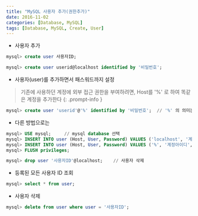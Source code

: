 ```yaml
---
title: "MySQL 사용자 추가(권한추가)"
date: 2016-11-02
categories: [Database, MySQL]
tags: [Database, MySQL, Create, User]
---
```


- 사용자 추가
```sql
mysql> create user 사용자ID;
```

```sql
mysql> create user userid@localhost identified by '비밀번호';
```

- 사용자(user)를 추가하면서 패스워드까지 설정
> 기존에 사용하던 계정에 외부 접근 권한을 부여하려면, Host를 '%' 로 하여 똑같은 계정을 추가한다
{: .prompt-info }
```sql
mysql> create user 'userid'@'%' identified by '비밀번호';  // '%' 의 의미는 외부에서의 접근을 허용
```


- 다른 방법으로는
```sql
mysql> USE mysql;     // mysql database 선택
mysql> INSERT INTO user (Host, User, Password) VALUES ('localhost', '계정아이디', password('비밀번호'));
mysql> INSERT INTO user (Host, User, Password) VALUES ('%', '계정아이디', password('비밀번호'));
mysql> FLUSH privileges;
```

```sql
mysql> drop user '사용자ID'@localhost;    // 사용자 삭제
```

- 등록된 모든 사용자 ID 조회
```sql
mysql> select * from user;
```


- 사용자 삭제
```sql
mysql> delete from user where user = '사용자ID';
```